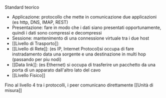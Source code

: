 Standard teorico
- Applicazione: protocollo che mette in comunicazione due applicazioni (es http, DNS, IMAP, REST)
- Presentazione: fare in modo che i dati siano presentati opportunamente, quindi i dati sono compressi e decompressi
- Sessione: mantenimento di una connessione virtuale tra i due host
- [[Livello di Trasporto]]: 
- [[Livello di Rete]]: (es IP, Internet Protocol)si occupa di fare instradamento data una sorgente e una destinazione in multi hop (passando per piu nodi)
- [[Data link]]: (es Ethernet) si occupa di trasferire un pacchetto da una porta di un apparato dall'altro lato del cavo
- [[Livello Fisico]]

Fino al livello 4 tra i protocolli, i peer comunicano direttamente 
[[Unità di misura]]
